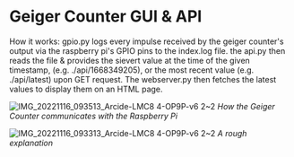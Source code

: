 # Geiger Counter GUI & API

How it works:
gpio.py logs every impulse received by the geiger counter's output via the raspberry pi's GPIO pins to the index.log file.
the api.py then reads the file & provides the sievert value at the time of the given timestamp, (e.g. ./api/1668349205), or the most recent value (e.g. ./api/latest) upon GET request. The webserver.py then fetches the latest values to display them on an HTML page.

![IMG_20221116_093513_Arcide-LMC8 4-OP9P-v6 2~2](https://user-images.githubusercontent.com/105526886/202131343-e8281ee0-110f-4ab9-a1fd-2510aed85d70.jpg)
*How the Geiger Counter communicates with the Raspberry Pi*


![IMG_20221116_093313_Arcide-LMC8 4-OP9P-v6 2~2](https://user-images.githubusercontent.com/105526886/202131379-de3250d0-2ba6-4697-96a4-c232d666483e.jpg)
*A rough explanation*

